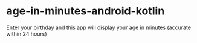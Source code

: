 # age-in-minutes-android-kotlin
Enter your birthday and this app will display your age in minutes (accurate within 24 hours)
